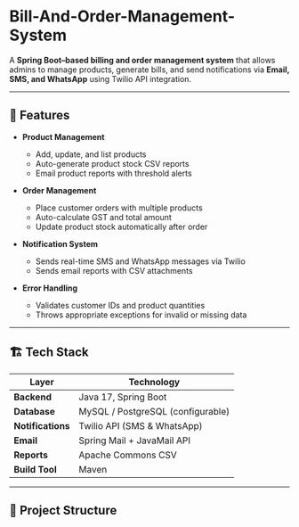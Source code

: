 # Bill-And-Order-Management-System

A **Spring Boot–based billing and order management system** that allows admins to manage products, generate bills, and send notifications via **Email, SMS, and WhatsApp** using Twilio API integration.

---

## 🚀 Features

- **Product Management**
  - Add, update, and list products
  - Auto-generate product stock CSV reports
  - Email product reports with threshold alerts

- **Order Management**
  - Place customer orders with multiple products
  - Auto-calculate GST and total amount
  - Update product stock automatically after order

- **Notification System**
  - Sends real-time SMS and WhatsApp messages via Twilio
  - Sends email reports with CSV attachments

- **Error Handling**
  - Validates customer IDs and product quantities
  - Throws appropriate exceptions for invalid or missing data

---

## 🏗️ Tech Stack

| Layer | Technology |
|-------|-------------|
| **Backend** | Java 17, Spring Boot |
| **Database** | MySQL / PostgreSQL (configurable) |
| **Notifications** | Twilio API (SMS & WhatsApp) |
| **Email** | Spring Mail + JavaMail API |
| **Reports** | Apache Commons CSV |
| **Build Tool** | Maven |

---

## 📁 Project Structure



